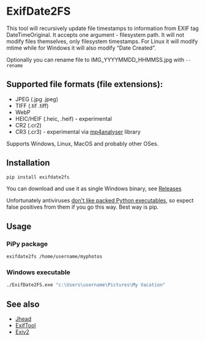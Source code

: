 # ExifDate2FS

This tool will recursively update file timestamps to information from EXIF tag DateTimeOriginal. It accepts one argument - filesystem path.
It will not modify files themselves, only filesystem timestamps. For Linux it will modify mtime while for Windows it will also modify
“Date Created”.

Optionally you can rename file to IMG_YYYYMMDD_HHMMSS.jpg with `--rename`

## Supported file formats (file extensions):

* JPEG (.jpg .jpeg)
* TIFF (.tif .tiff)
* WebP
* HEIC/HEIF (.heic, .heif) - experimental
* CR2 (.cr2)
* CR3 (.cr3) - experimental via [mp4analyser](https://github.com/essential61/mp4analyser) library

Supports Windows, Linux, MacOS and probably other OSes.

## Installation

```sh
pip install exifdate2fs
```

You can download and use it as single Windows binary, see [Releases](https://github.com/varnav/ExifDate2FS/releases/)

Unfortunately antiviruses [don't like packed Python executables](https://github.com/pyinstaller/pyinstaller/issues?q=is%3Aissue+virus+is%3Aclosed), so expect false positives from them if you go this way. Best way is pip.

## Usage

### PiPy package

```sh
exifdate2fs /home/username/myphotos
```

### Windows executable

```cmd
./ExifDate2FS.exe "c:\Users\username\Pictures\My Vacation"
```

## See also

* [Jhead](https://www.sentex.ca/~mwandel/jhead/)
* [ExifTool](https://exiftool.org/)
* [Exiv2](http://www.exiv2.org/)